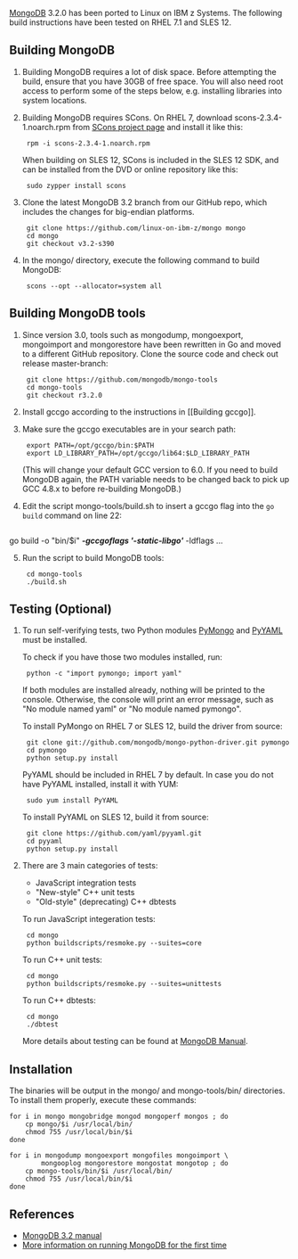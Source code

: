 [MongoDB](http://mongodb.org/) 3.2.0 has been ported to Linux on IBM z Systems. The following build instructions have been tested on RHEL 7.1 and SLES 12.

## Building MongoDB

1. Building MongoDB requires a lot of disk space. Before attempting the build, ensure that you have 30GB of free space. You will also need root access to perform some of the steps below, e.g. installing libraries into system locations.

2. Building MongoDB requires SCons. On RHEL 7, download scons-2.3.4-1.noarch.rpm from [SCons project page](http://prdownloads.sourceforge.net/scons/scons-2.3.4-1.noarch.rpm) and install it like this:

        rpm -i scons-2.3.4-1.noarch.rpm

   When building on SLES 12, SCons is included in the SLES 12 SDK, and can be installed from the DVD or online repository like this:

        sudo zypper install scons

3. Clone the latest MongoDB 3.2 branch from our GitHub repo, which includes the changes for big-endian platforms.

        git clone https://github.com/linux-on-ibm-z/mongo mongo
        cd mongo
        git checkout v3.2-s390

4. In the mongo/ directory, execute the following command to build MongoDB:

        scons --opt --allocator=system all

## Building MongoDB tools

1. Since version 3.0, tools such as mongodump, mongoexport, mongoimport and mongorestore have been rewritten in Go and moved to a different GitHub repository. Clone the source code and check out release master-branch:

        git clone https://github.com/mongodb/mongo-tools
        cd mongo-tools
        git checkout r3.2.0

2. Install gccgo according to the instructions in [[Building gccgo]].

3. Make sure the gccgo executables are in your search path:

        export PATH=/opt/gccgo/bin:$PATH
        export LD_LIBRARY_PATH=/opt/gccgo/lib64:$LD_LIBRARY_PATH

   (This will change your default GCC version to 6.0. If you need to build MongoDB again, the PATH variable needs to be changed back to pick up GCC 4.8.x to before re-building MongoDB.)

4. Edit the script mongo-tools/build.sh to insert a gccgo flag into the `go build` command on line 22:

    <pre>
go build -o "bin/$i" <b><i>-gccgoflags '-static-libgo'</i></b> -ldflags ...
</pre>

5. Run the script to build MongoDB tools:

        cd mongo-tools
        ./build.sh

## Testing (Optional)

1. To run self-verifying tests, two Python modules [PyMongo](http://api.mongodb.org/python/current/) and [PyYAML](http://pyyaml.org/wiki/PyYAML) must be installed.

   To check if you have those two modules installed, run:

        python -c "import pymongo; import yaml"

   If both modules are installed already, nothing will be printed to the console. Otherwise, the console will print an error message, such as "No module named yaml" or "No module named pymongo".

   To install PyMongo on RHEL 7 or SLES 12, build the driver from source:

        git clone git://github.com/mongodb/mongo-python-driver.git pymongo
        cd pymongo
        python setup.py install

   PyYAML should be included in RHEL 7 by default. In case you do not have PyYAML installed, install it with YUM:

        sudo yum install PyYAML

   To install PyYAML on SLES 12, build it from source:

        git clone https://github.com/yaml/pyyaml.git
        cd pyyaml
        python setup.py install

2. There are 3 main categories of tests:

   * JavaScript integration tests
   * "New-style" C++ unit tests
   * "Old-style" (deprecating) C++ dbtests

   To run JavaScript integeration tests:

        cd mongo
        python buildscripts/resmoke.py --suites=core

   To run C++ unit tests:

        cd mongo
        python buildscripts/resmoke.py --suites=unittests

   To run C++ dbtests:

        cd mongo
        ./dbtest

   More details about testing can be found at [MongoDB Manual](https://docs.mongodb.org/manual/contributors/tutorial/test-the-mongodb-server/).

## Installation

The binaries will be output in the mongo/ and mongo-tools/bin/ directories. To install them properly, execute these commands:

    for i in mongo mongobridge mongod mongoperf mongos ; do
        cp mongo/$i /usr/local/bin/
        chmod 755 /usr/local/bin/$i
    done

    for i in mongodump mongoexport mongofiles mongoimport \
            mongooplog mongorestore mongostat mongotop ; do
        cp mongo-tools/bin/$i /usr/local/bin/
        chmod 755 /usr/local/bin/$i
    done

## References

- [MongoDB 3.2 manual](http://docs.mongodb.org/manual/)
- [More information on running MongoDB for the first time](http://docs.mongodb.org/manual/tutorial/install-mongodb-on-linux/#run-mongodb)
